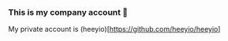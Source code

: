 ### This is my company account 💙 </br>

My private account is (heeyio)[https://github.com/heeyio/heeyio]
